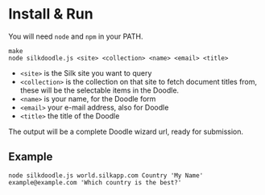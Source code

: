 # Install & Run

You will need `node` and `npm` in your PATH.

```
make
node silkdoodle.js <site> <collection> <name> <email> <title>
```

* `<site>` is the Silk site you want to query
* `<collection>` is the collection on that site to fetch document titles from, these will be the selectable items in the Doodle.
* `<name>` is your name, for the Doodle form
* `<email>` your e-mail address, also for Doodle
* `<title>` the title of the Doodle

The output will be a complete Doodle wizard url, ready for submission.

## Example
```
node silkdoodle.js world.silkapp.com Country 'My Name' example@example.com 'Which country is the best?'
```
